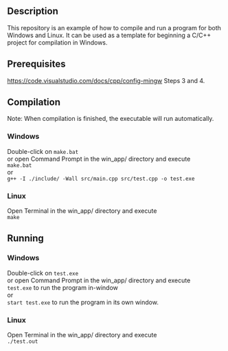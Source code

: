 ## Description  
This repository is an example of how to compile and run a program for both Windows and Linux. It can be used as a template for beginning a C/C++ project for compilation in Windows. 

## Prerequisites
https://code.visualstudio.com/docs/cpp/config-mingw
Steps 3 and 4.

## Compilation  
Note: When compilation is finished, the executable will run automatically.  
  
### Windows  
Double-click on `make.bat`  
or open Command Prompt in the win_app/ directory and execute  
`make.bat`  
or  
`g++ -I ./include/ -Wall src/main.cpp src/test.cpp -o test.exe`  
  
### Linux  
Open Terminal in the win_app/ directory and execute  
`make`  
  
## Running  
### Windows  
Double-click on `test.exe`  
or open Command Prompt in the win_app/ directory and execute  
`test.exe` to run the program in-window  
or  
`start test.exe` to run the program in its own window.  
  
### Linux  
Open Terminal in the win_app/ directory and execute  
`./test.out`  
